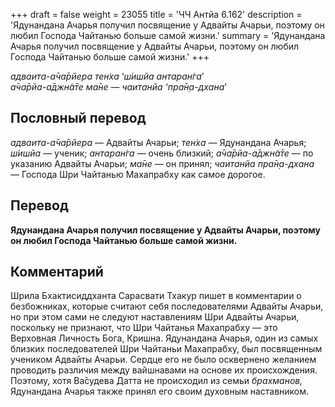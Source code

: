 +++
draft = false
weight = 23055
title = 'ЧЧ Антйа 6.162'
description = 'Ядунандана Ачарья получил посвящение у Адвайты Ачарьи, поэтому он любил Господа Чайтанью больше самой жизни.'
summary = 'Ядунандана Ачарья получил посвящение у Адвайты Ачарьи, поэтому он любил Господа Чайтанью больше самой жизни.'
+++

_адваита-а̄ча̄рйера тен̇ха_ ‘_ш́ишйа антаран̇га_’  
_а̄ча̄рйа-а̄джн̃а̄те ма̄не_ — _чаитанйа ‘пра̄н̣а-дхана_’

## Пословный перевод

_адваита_\-_а̄ча̄рйера_ — Адвайты Ачарьи; _тен̇ха_ — Ядунандана Ачарья; _ш́ишйа_ — ученик; _антаран̇га_ — очень близкий; _а̄ча̄рйа_\-_а̄джн̃а̄те_ — по указанию Адвайты Ачарьи; _ма̄не_ — он принял; _чаитанйа_ _пра̄н̣а_\-_дхана_ — Господа Шри Чайтанью Махапрабху как самое дорогое.

## Перевод

**Ядунандана Ачарья получил посвящение у Адвайты Ачарьи, поэтому он любил Господа Чайтанью больше самой жизни.**

## Комментарий

Шрила Бхактисиддханта Сарасвати Тхакур пишет в комментарии о безбожниках, которые считают себя последователями Адвайты Ачарьи, но при этом сами не следуют наставлениям Шри Адвайты Ачарьи, поскольку не признают, что Шри Чайтанья Махапрабху — это Верховная Личность Бога, Кришна. Ядунандана Ачарья, один из самых близких последователей Шри Чайтаньи Махапрабху, был посвященным учеником Адвайты Ачарьи. Сердце его не было осквернено желанием проводить различия между вайшнавами на основе их происхождения. Поэтому, хотя Ва̄судева Датта не происходил из семьи _брахманов,_ Ядунандана Ачарья также принял его своим духовным наставником.
